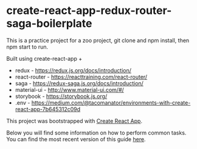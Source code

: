 # create-react-app-redux-router-saga-boilerplate

This is a practice project for a zoo project, git clone and npm install, then npm start to run.

Built using create-react-app +

- redux - https://redux.js.org/docs/introduction/
- react-router - https://reacttraining.com/react-router/
- saga - https://redux-saga.js.org/docs/introduction/
- material-ui - http://www.material-ui.com/#/
- storybook - https://storybook.js.org/
- .env - https://medium.com/@tacomanator/environments-with-create-react-app-7b645312c09d

This project was bootstrapped with [Create React App](https://github.com/facebookincubator/create-react-app).

Below you will find some information on how to perform common tasks.<br>
You can find the most recent version of this guide [here](https://github.com/facebookincubator/create-react-app/blob/master/packages/react-scripts/template/README.md).
